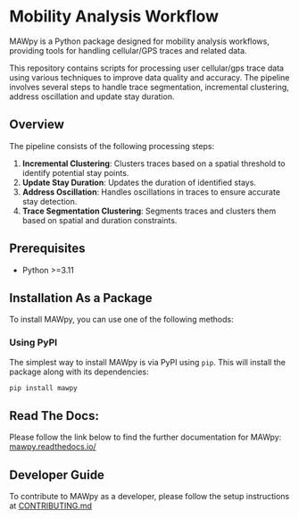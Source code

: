 # Mobility Analysis Workflow

MAWpy is a Python package designed for mobility analysis workflows, providing
tools for handling cellular/GPS traces and related data.

This repository contains scripts for processing user cellular/gps trace data
using various techniques to improve data quality and accuracy. The pipeline
involves several steps to handle trace segmentation, incremental clustering,
address oscillation and update stay duration.

## Overview

The pipeline consists of the following processing steps:

1. **Incremental Clustering**: Clusters traces based on a spatial threshold to
   identify potential stay points.
2. **Update Stay Duration**: Updates the duration of identified stays.
3. **Address Oscillation**: Handles oscillations in traces to ensure accurate
   stay detection.
4. **Trace Segmentation Clustering**: Segments traces and clusters them based on
   spatial and duration constraints.

## Prerequisites

- Python >=3.11

## Installation As a Package

To install MAWpy, you can use one of the following methods:

### Using PyPI

The simplest way to install MAWpy is via PyPI using `pip`. This will install the
package along with its dependencies:

```bash
pip install mawpy
```

## Read The Docs:

Please follow the link below to find the further documentation for MAWpy:
[mawpy.readthedocs.io/](https://mawpy.readthedocs.io/)

## Developer Guide

To contribute to MAWpy as a developer, please follow the setup instructions at
[CONTRIBUTING.md](.github/CONTRIBUTING.md)
